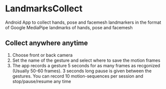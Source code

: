 # LandmarksCollect
Android App to collect hands, pose and facemesh landmarkers in the format of Google MediaPipe landmarks of hands, pose and facemesh

## Collect anywhere anytime
1) Choose front or back camera
2) Set the name of the gesture and select where to save the motion frames
3) The app records a gesture 5 seconds for as many frames as recgonized (Usually 50-60 frames).
3 seconds long pause is given between the gestures. You can record 10 motion-sequences per session and stop/pause/resume any time


